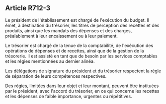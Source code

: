 Article R712-3
----
Le président de l'établissement est chargé de l'exécution du budget. Il émet, à
destination du trésorier, les titres de perception des recettes et des produits,
ainsi que les mandats des dépenses et des charges, préalablement à leur
encaissement ou à leur paiement.

Le trésorier est chargé de la tenue de la comptabilité, de l'exécution des
opérations de dépenses et de recettes, ainsi que de la gestion de la trésorerie.
Il est assisté en tant que de besoin par les services comptables et les régies
mentionnées au dernier alinéa.

Les délégations de signature du président et du trésorier respectent la règle de
séparation de leurs compétences respectives.

Des régies, limitées dans leur objet et leur montant, peuvent être instituées
par le président, avec l'accord du trésorier, en ce qui concerne les recettes et
les dépenses de faible importance, urgentes ou répétitives.
